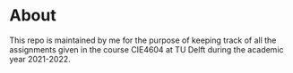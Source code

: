 # About
This repo is maintained by me for the purpose of keeping track of all the assignments given in the course CIE4604 at TU Delft during the academic year 2021-2022.

